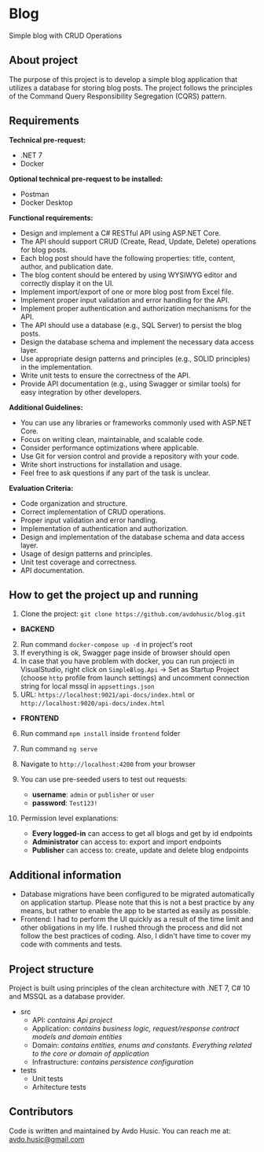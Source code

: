 # Blog
Simple blog with CRUD Operations

## About project
The purpose of this project is to develop a simple blog application that utilizes a database for storing blog posts.
The project follows the principles of the Command Query Responsibility Segregation (CQRS) pattern.

## Requirements
**Technical pre-request:**
- .NET 7
- Docker

**Optional technical pre-request to be installed:**
- Postman
- Docker Desktop

**Functional requirements:**
- Design and implement a C# RESTful API using ASP.NET Core.
- The API should support CRUD (Create, Read, Update, Delete) operations for blog posts.
- Each blog post should have the following properties: title, content, author, and publication date.
- The blog content should be entered by using WYSIWYG editor and correctly display it on the UI.
- Implement import/export of one or more blog post from Excel file.
- Implement proper input validation and error handling for the API.
- Implement proper authentication and authorization mechanisms for the API.
- The API should use a database (e.g., SQL Server) to persist the blog posts.
- Design the database schema and implement the necessary data access layer.
- Use appropriate design patterns and principles (e.g., SOLID principles) in the implementation.
- Write unit tests to ensure the correctness of the API.
- Provide API documentation (e.g., using Swagger or similar tools) for easy integration by other developers.

**Additional Guidelines:**
- You can use any libraries or frameworks commonly used with ASP.NET Core.
- Focus on writing clean, maintainable, and scalable code.
- Consider performance optimizations where applicable.
- Use Git for version control and provide a repository with your code.
- Write short instructions for installation and usage.
- Feel free to ask questions if any part of the task is unclear.

**Evaluation Criteria:**
- Code organization and structure.
- Correct implementation of CRUD operations.
- Proper input validation and error handling.
- Implementation of authentication and authorization.
- Design and implementation of the database schema and data access layer.
- Usage of design patterns and principles.
- Unit test coverage and correctness.
- API documentation.

## How to get the project up and running
1. Clone the project: `git clone https://github.com/avdohusic/blog.git`
- **BACKEND**
2.  Run command `docker-compose up -d` in project's root
3. If everything is ok, Swagger page inside of browser should open
4. In case that you have problem with docker, you can run projecti in VisualStudio, right click on `SimpleBlog.Api` -> Set as Startup Project (choose `http` profile from launch settings) and uncomment connection string for local mssql in `appsettings.json`
5. URL: `https://localhost:9021/api-docs/index.html` or `http://localhost:9020/api-docs/index.html`
- **FRONTEND**
6. Run command `npm install` inside `frontend` folder
7. Run command `ng serve`
8. Navigate to `http://localhost:4200` from your browser
9. You can use pre-seeded users to test out requests:

    - **username**: `admin` or `publisher` or `user`
    - **password**: `Test123!`

10. Permission level explanations:
    - **Every logged-in** can access to get all blogs and get by id endpoints
    - **Administrator** can access to: export and import endpoints
    - **Publisher** can access to: create, update and delete blog endpoints

## Additional information
- Database migrations have been configured to be migrated automatically on application startup. Please note that this is not a best practice by any means, but rather to enable the app to be started as easily as possible.
- Frontend: I had to perform the UI quickly as a result of the time limit and other obligations in my life. I rushed through the process and did not follow the best practices of coding. Also, I didn't have time to cover my code with comments and tests.

## Project structure
Project is built using principles of the clean architecture with .NET 7, C# 10 and MSSQL as a database provider.

- src
    - API: *contains Api project*
    - Application: *contains business logic, request/response contract models and domain entities*
    - Domain: *contains entities, enums and constants. Everything related to the core or domain of application*
    - Infrastructure: *contains persistence configuration*
- tests
    - Unit tests
    - Arhitecture tests

## Contributors
Code is written and maintained by Avdo Husic. You can reach me at: avdo.husic@gmail.com
